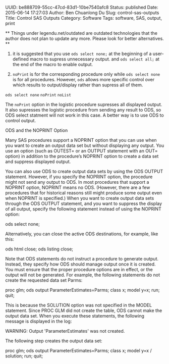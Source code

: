 UUID: be888709-55cc-47cd-83d1-10be7540afc8
Status: published
Date: 2015-06-14 17:27:03
Author: Ben Chuanlong Du
Slug: control-sas-outputs
Title: Control SAS Outputs
Category: Software
Tags: software, SAS, output, print

**
Things under legendu.net/outdated are outdated technologies 
that the author does not plan to update any more. 
Please look for better alternatives.
**

1. it is suggested that you use 
`ods select none;` at the beginning of a user-defined macro to supress unnecessary output.
and 
`ods select all;` at the end of the macro to enable output.

2. `noPrint` is for the corresponding procedure only while `ods select none` is for all procedures.
However, `ods` allows more specific control over which results to output/display
rather than supress all of them.

`ods select none`
`noPrint` 
`noList`

The `noPrint` option in the logistic procedure supresses all displayed output.
It also supresses the logistic procedure from sending any result to ODS,
so ODS select statment will not work in this case.
A better way is to use ODS to control output.


ODS and the NOPRINT Option

Many SAS procedures support a NOPRINT option that you can use when you want to create an output data set but without displaying any output. You use an option (such as OUTEST= or an OUTPUT statement with an OUT= option) in addition to the procedure’s NOPRINT option to create a data set and suppress displayed output.

You can also use ODS to create output data sets by using the ODS OUTPUT statement. However, if you specify the NOPRINT option, the procedure might not send any output to ODS. In most procedures that support a NOPRINT option, NOPRINT means no ODS. (However, there are a few procedures that for historical reasons still might produce some output even when NOPRINT is specified.) When you want to create output data sets through the ODS OUTPUT statement, and you want to suppress the display of all output, specify the following statement instead of using the NOPRINT option:

ods select none;

Alternatively, you can close the active ODS destinations, for example, like this:

ods html close;
ods listing close;

Note that ODS statements do not instruct a procedure to generate output. Instead, they specify how ODS should manage output once it is created. You must ensure that the proper procedure options are in effect, or the output will not be generated. For example, the following statements do not create the requested data set Parms:

proc glm;
    ods output ParameterEstimates=Parms;
    class x;
    model y=x;
run; quit;

This is because the SOLUTION option was not specified in the MODEL statement. Since PROC GLM did not create the table, ODS cannot make the output data set. When you execute these statements, the following message is displayed in the log:

WARNING: Output 'ParameterEstimates' was not created.

The following step creates the output data set:

proc glm;
    ods output ParameterEstimates=Parms;
    class x;
    model y=x / solution;
run; quit;

